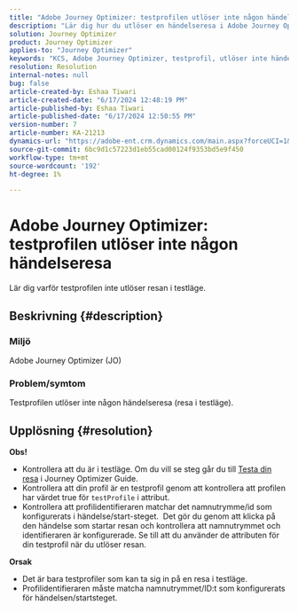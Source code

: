 ```yaml
---
title: "Adobe Journey Optimizer: testprofilen utlöser inte någon händelseresa"
description: "Lär dig hur du utlöser en händelseresa i Adobe Journey Optimizer."
solution: Journey Optimizer
product: Journey Optimizer
applies-to: "Journey Optimizer"
keywords: "KCS, Adobe Journey Optimizer, testprofil, utlöser inte händelseresa, AJO"
resolution: Resolution
internal-notes: null
bug: false
article-created-by: Eshaa Tiwari
article-created-date: "6/17/2024 12:48:19 PM"
article-published-by: Eshaa Tiwari
article-published-date: "6/17/2024 12:50:55 PM"
version-number: 7
article-number: KA-21213
dynamics-url: "https://adobe-ent.crm.dynamics.com/main.aspx?forceUCI=1&pagetype=entityrecord&etn=knowledgearticle&id=eb870bdd-a72c-ef11-840a-6045bd029b18"
source-git-commit: 6bc9d1c57223d1eb55cad00124f9353bd5e9f450
workflow-type: tm+mt
source-wordcount: '192'
ht-degree: 1%

---
```


# Adobe Journey Optimizer: testprofilen utlöser inte någon händelseresa


Lär dig varför testprofilen inte utlöser resan i testläge.

## Beskrivning {#description}


### <b>Miljö</b>

Adobe Journey Optimizer (JO)

### <b>Problem/symtom</b>

Testprofilen utlöser inte någon händelseresa (resa i testläge).


## Upplösning {#resolution}

<b>Obs!</b>
- Kontrollera att du är i testläge. Om du vill se steg går du till [Testa din resa](https://experienceleague.adobe.com/docs/journey-optimizer/using/orchestrate-journeys/create-journey/testing-the-journey.html) i Journey Optimizer Guide.
- Kontrollera att din profil är en testprofil genom att kontrollera att profilen har värdet true för `testProfile` i attribut.
- Kontrollera att profilidentifieraren matchar det namnutrymme/id som konfigurerats i händelse/start-steget.  Det gör du genom att klicka på den händelse som startar resan och kontrollera att namnutrymmet och identifieraren är konfigurerade. Se till att du använder de attributen för din testprofil när du utlöser resan.

<b>Orsak</b>
- Det är bara testprofiler som kan ta sig in på en resa i testläge.
- Profilidentifieraren måste matcha namnutrymmet/ID:t som konfigurerats för händelsen/startsteget.

